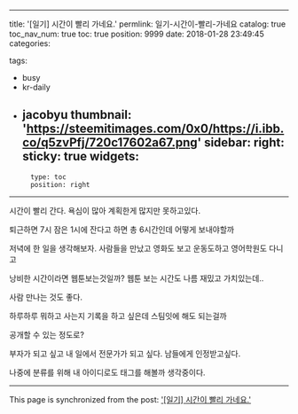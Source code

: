 
---
title: '[일기] 시간이 빨리 가네요.'
permlink: 일기-시간이-빨리-가네요
catalog: true
toc_nav_num: true
toc: true
position: 9999
date: 2018-01-28 23:49:45
categories:

tags:
- busy
- kr-daily
- jacobyu
thumbnail: 'https://steemitimages.com/0x0/https://i.ibb.co/q5zvPfj/720c17602a67.png'
sidebar:
    right:
        sticky: true
widgets:
    -
        type: toc
        position: right
---


시간이 빨리 간다.
욕심이 많아 계획한게 많지만
못하고있다.

퇴근하면 7시
잠은 1시에 잔다고 하면
총 6시간인데 어떻게 보내야할까

저녁에 한 일을 생각해보자.
사람들을 만났고
영화도 보고
운동도하고
영어학원도 다니고

낭비한 시간이라면 웹툰보는것일까?
웹툰 보는 시간도 나름 재밌고 가치있는데..

사람 만나는 것도 좋다.

하루하루 뭐하고 사는지 기록을 하고 싶은데
스팀잇에 해도 되는걸까

공개할 수 있는 정도로?

부자가 되고 싶고
내 일에서 전문가가 되고 싶다.
남들에게 인정받고싶다.

나중에 분류를 위해 내 아이디로도 태그를 해볼까 생각중이다.

- - -

This page is synchronized from the post: ['[일기] 시간이 빨리 가네요.'](https://steempeak.com/@jacobyu/4qxrmd)
